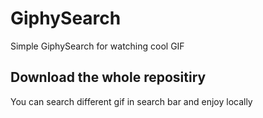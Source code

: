 # GiphySearch
Simple GiphySearch for watching cool GIF 

## Download the whole repositiry
You can search different gif in search bar and enjoy locally 
